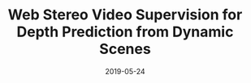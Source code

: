 ---
title: "Web Stereo Video Supervision for Depth Prediction from Dynamic Scenes"
collection: publications
permalink: /publication/web-stereo-supervision
date: 2019-05-24
venue: "3DV"
city: "Quebec City"
state: "Canada"
thumbnail: "web-stereo-supervision.png"
authors: "C. Wang, S. Lucey, F. Perazzi, O. Wang"
uri: web-stereo-supervision.pdf
arxiv: https://arxiv.org/abs/1904.11112
bibtex: web-stereo-supervision.txt

---